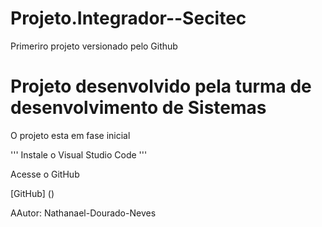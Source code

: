 # Projeto.Integrador--Secitec
Primeriro projeto versionado pelo Github

<h1> Projeto desenvolvido pela turma de desenvolvimento de Sistemas </h1>
<p> O projeto esta em fase inicial</p>

'''
Instale o Visual Studio Code
'''
<p>Acesse o GitHub</p>
[GitHub] ()
<p>AAutor: Nathanael-Dourado-Neves</p>
